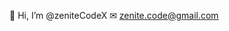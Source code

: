  👋 Hi, I’m @zeniteCodeX
✉ zenite.code@gmail.com

<!---
zeniteCodeX/zeniteCodeX is a ✨ special ✨ repository because its `README.md` (this file) appears on your GitHub profile.
You can click the Preview link to take a look at your changes.
--->
